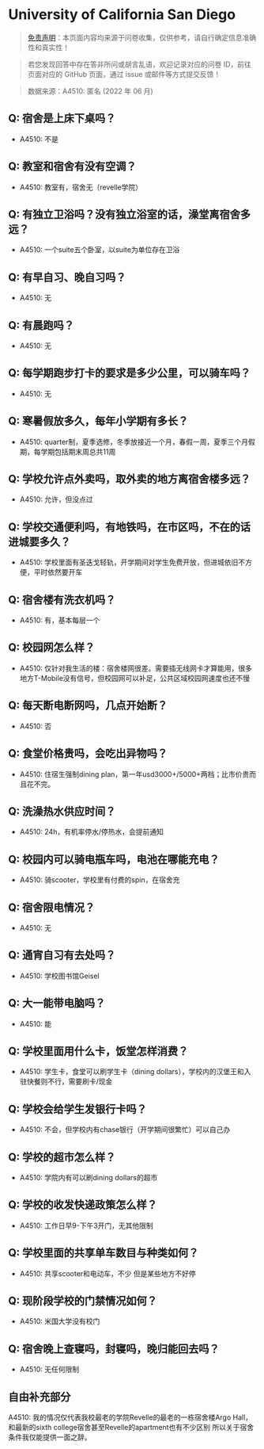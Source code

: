 # University of California San Diego

> [免责声明](https://colleges.chat/#_3)：本页面内容均来源于问卷收集，仅供参考，请自行确定信息准确性和真实性！

> 若您发现回答中存在答非所问或胡言乱语，欢迎记录对应的问卷 ID，前往页面对应的 GitHub 页面，通过 issue 或邮件等方式提交反馈！

> 数据来源：A4510: 匿名 (2022 年 06 月)

## Q: 宿舍是上床下桌吗？

- A4510: 不是

## Q: 教室和宿舍有没有空调？

- A4510: 教室有，宿舍无（revelle学院）

## Q: 有独立卫浴吗？没有独立浴室的话，澡堂离宿舍多远？

- A4510: 一个suite五个卧室，以suite为单位存在卫浴

## Q: 有早自习、晚自习吗？

- A4510: 无

## Q: 有晨跑吗？

- A4510: 无

## Q: 每学期跑步打卡的要求是多少公里，可以骑车吗？

- A4510: 无

## Q: 寒暑假放多久，每年小学期有多长？

- A4510: quarter制，夏季选修，冬季放接近一个月，春假一周，夏季三个月假期，每学期包括期末周总共11周

## Q: 学校允许点外卖吗，取外卖的地方离宿舍楼多远？

- A4510: 允许，但没点过

## Q: 学校交通便利吗，有地铁吗，在市区吗，不在的话进城要多久？

- A4510: 学校里面有圣迭戈轻轨，开学期间对学生免费开放，但进城依旧不方便，平时依然要开车

## Q: 宿舍楼有洗衣机吗？

- A4510: 有，基本每层一个

## Q: 校园网怎么样？

- A4510: 仅针对我生活的楼：宿舍楼网很差。需要插无线网卡才算能用，很多地方T-Mobile没有信号，但校园网可以补足，公共区域校园网速度也还不慢

## Q: 每天断电断网吗，几点开始断？

- A4510: 否

## Q: 食堂价格贵吗，会吃出异物吗？

- A4510: 住宿生强制dining plan，第一年usd3000+/5000+两档；比市价贵而且花不完。

## Q: 洗澡热水供应时间？

- A4510: 24h，有机率停水/停热水，会提前通知

## Q: 校园内可以骑电瓶车吗，电池在哪能充电？

- A4510: 骑scooter，学校里有付费的spin，在宿舍充

## Q: 宿舍限电情况？

- A4510: 无

## Q: 通宵自习有去处吗？

- A4510: 学校图书馆Geisel

## Q: 大一能带电脑吗？

- A4510: 能

## Q: 学校里面用什么卡，饭堂怎样消费？

- A4510: 学生卡，食堂可以刷学生卡（dining dollars），学校内的汉堡王和入驻快餐则不行，需要刷卡/现金

## Q: 学校会给学生发银行卡吗？

- A4510: 不会，但学校内有chase银行（开学期间很繁忙）可以自己办

## Q: 学校的超市怎么样？

- A4510: 学院内有可以刷dining dollars的超市

## Q: 学校的收发快递政策怎么样？

- A4510: 工作日早9-下午3开门，无其他限制

## Q: 学校里面的共享单车数目与种类如何？

- A4510: 共享scooter和电动车，不少 但是某些地方不好停

## Q: 现阶段学校的门禁情况如何？

- A4510: 米国大学没有校门

## Q: 宿舍晚上查寝吗，封寝吗，晚归能回去吗？

- A4510: 无任何限制

## 自由补充部分

A4510: 我的情况仅代表我校最老的学院Revelle的最老的一栋宿舍楼Argo Hall，和最新的sixth college宿舍甚至Revelle的apartment也有不少区别 所以关于宿舍条件我仅能提供一面之辞。